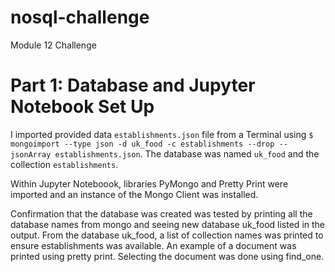 # nosql-challenge
Module 12 Challenge


# Part 1: Database and Jupyter Notebook Set Up

I imported provided  data `establishments.json` file from a Terminal using `$ mongoimport --type json -d uk_food -c establishments --drop --jsonArray establishments.json`. The database was named `uk_food` and the collection `establishments`.

Within Jupyter Noteboook, libraries PyMongo and Pretty Print were imported and an instance of the Mongo Client was installed.

Confirmation that the database was created was tested by printing all the database names from mongo and seeing new database uk_food listed in the output.  From the database uk_food, a list of collection names was printed to ensure establishments was available.  An example of a document was printed using pretty print. Selecting the document was done using find_one. 

